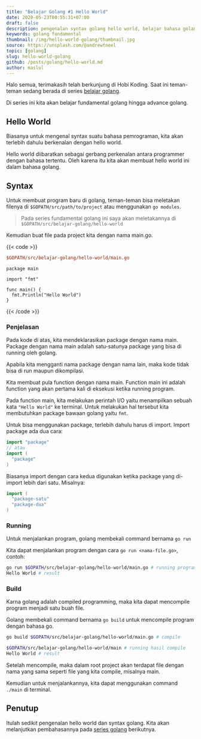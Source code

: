 ```yaml
---
title: "Belajar Golang #1 Hello World"
date: 2020-05-23T00:55:31+07:00
draft: false
description: pengenalan syntax golang hello world, belajar bahasa golang, belajar fundamental golang, belajar golang advance
keywords: golang fundamental
thumbnail: /img/hello-world-golang/thumbnail.jpg
source: https://unsplash.com/@andrewtneel
topic: [golang]
slug: hello-world-golang
github: /posts/golang/hello-world.md
author: maslul
---
```


Halo semua, terimakasih telah berkunjung di Hobi Koding. Saat ini teman-teman sedang berada di series [belajar golang](https://hobikoding.com/series/golang/).

Di series ini kita akan belajar fundamental golang hingga advance golang.

## Hello World

Biasanya untuk mengenal syntax suatu bahasa pemrograman, kita akan terlebih dahulu berkenalan dengan hello world.

Hello world diibaratkan sebagai gerbang perkenalan antara programmer dengan bahasa tertentu. Oleh karena itu kita akan membuat hello world ini dalam bahasa golang.

## Syntax

Untuk membuat program baru di golang, teman-teman bisa meletakan filenya di `$GOPATH/src/path/to/project` atau menggunakan `go modules`.

>Pada series fundamental golang ini saya akan meletakannya di `$GOPATH/src/belajar-golang/hello-world`

Kemudian buat file pada project kita dengan nama main.go.

{{< code >}}

```ini
$GOPATH/src/belajar-golang/hello-world/main.go
```

```golang
package main

import "fmt"

func main() {
  fmt.Println("Hello World")
}
```

{{< /code >}}

### Penjelasan

Pada kode di atas, kita mendeklarasikan package dengan nama main. Package dengan nama main adalah satu-satunya package yang bisa di running oleh golang.

Apabila kita mengganti nama package dengan nama lain, maka kode tidak bisa di run maupun dikompilasi.

Kita membuat pula function dengan nama main. Function main ini adalah function yang akan pertama kali di eksekusi ketika running program.

Pada function main, kita melakukan perintah I/O yaitu menampilkan sebuah kata `"Hello World"` ke terminal. Untuk melakukan hal tersebut kita membutuhkan package bawaan golang yaitu `fmt`.

Untuk bisa menggunakan package, terlebih dahulu harus di import. Import package ada dua cara:

```go
import "package"
// atau
import (
  "package"
)
```

Biasanya import dengan cara kedua digunakan ketika package yang di-import lebih dari satu. Misalnya:

```go
import (
  "package-satu"
  "package-dua"
)
```

### Running

Untuk menjalankan program, golang membekali command bernama `go run`

Kita dapat menjalankan program dengan cara `go run <nama-file.go>`, contoh:

```bash
go run $GOPATH/src/belajar-golang/hello-world/main.go # running program
Hello World # result
```

### Build

Karna golang adalah compiled programming, maka kita dapat mencompile program menjadi satu buah file.

Golang membekali command bernama `go build` untuk mencompile program dengan bahasa go.

```bash
go build $GOPATH/src/belajar-golang/hello-world/main.go # compile

$GOPATH/src/belajar-golang/hello-world/main # running hasil compile
Hello World # result
```

Setelah mencompile, maka dalam root project akan terdapat file dengan nama yang sama seperti file yang kita compile, misalnya main.

Kemudian untuk menjalankannya, kita dapat menggunakan command `./main` di terminal.

## Penutup

Itulah sedikit pengenalan hello world dan syntax golang. Kita akan melanjutkan pembahasannya pada [series golang](https://hobikoding.com/series/golang/) berikutnya.

